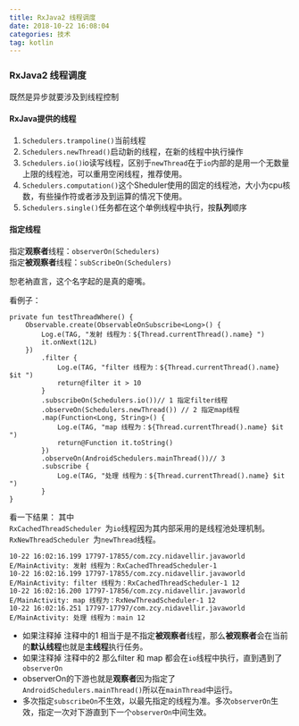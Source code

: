 ```yaml
---
title: RxJava2 线程调度
date: 2018-10-22 16:08:04
categories: 技术
tag: kotlin
---
```

### RxJava2 线程调度
既然是异步就要涉及到线程控制  
#### RxJava提供的线程

1. `Schedulers.trampoline()`当前线程
2. `Schedulers.newThread()`启动新的线程，在新的线程中执行操作
3. `Schedulers.io()`io读写线程，区别于`newThread`在于`io`内部的是用一个无数量上限的线程池，可以重用空闲线程，推荐使用。
4. `Schedulers.computation()`这个Sheduler使用的固定的线程池，大小为cpu核数，有些操作符或者涉及到运算的情况下使用。
5. `Schedulers.single()`任务都在这个单例线程中执行，按**队列**顺序
<!--more-->

#### 指定线程
指定**观察者**线程：`observerOn(Schedulers)`  
指定**被观察者**线程：`subScribeOn(Schedulers)`  

恕老衲直言，这个名字起的是真的瘪嘴。

看例子：

```
private fun testThreadWhere() {
    Observable.create(ObservableOnSubscribe<Long>() {
        Log.e(TAG, "发射 线程为：${Thread.currentThread().name} ")
        it.onNext(12L)
    })
        .filter {
            Log.e(TAG, "filter 线程为：${Thread.currentThread().name} $it ")
            return@filter it > 10
        }
        .subscribeOn(Schedulers.io())// 1 指定filter线程 
        .observeOn(Schedulers.newThread()) // 2 指定map线程
        .map(Function<Long, String>() {
            Log.e(TAG, "map 线程为：${Thread.currentThread().name} $it ")
            return@Function it.toString()
        })
        .observeOn(AndroidSchedulers.mainThread())// 3
        .subscribe {
            Log.e(TAG, "处理 线程为：${Thread.currentThread().name} $it ")
        }
}
```
看一下结果：
其中  
`RxCachedThreadScheduler `为`io`线程因为其内部采用的是线程池处理机制。  
`RxNewThreadScheduler `为`newThread`线程。

```
10-22 16:02:16.199 17797-17855/com.zcy.nidavellir.javaworld E/MainActivity: 发射 线程为：RxCachedThreadScheduler-1 
10-22 16:02:16.199 17797-17855/com.zcy.nidavellir.javaworld E/MainActivity: filter 线程为：RxCachedThreadScheduler-1 12 
10-22 16:02:16.200 17797-17856/com.zcy.nidavellir.javaworld E/MainActivity: map 线程为：RxNewThreadScheduler-1 12 
10-22 16:02:16.251 17797-17797/com.zcy.nidavellir.javaworld E/MainActivity: 处理 线程为：main 12 
```

* 如果注释掉 注释中的1 相当于是不指定**被观察者**线程，那么**被观察者**会在当前的**默认线程**也就是**主线程**执行任务。
* 如果注释掉 注释中的2 那么filter 和 map 都会在`io`线程中执行，直到遇到了`observerOn`
* observerOn的下游也就是**观察者**因为指定了`AndroidSchedulers.mainThread()`所以在`mainThread`中运行。
* 多次指定`subscribeOn`不生效，以最先指定的线程为准。多次`observerOn`生效，指定一次对下游直到下一个`observerOn`中间生效。




